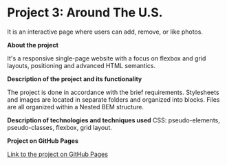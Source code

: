 # Project 3: Around The U.S.
It is an interactive page where users can add, remove, or like photos.


**About the project**

It's a responsive single-page website with a focus on flexbox and grid layouts, positioning and advanced HTML semantics. 

**Description of the project and its functionality**

The project is done in accordance with the brief requirements. 
Stylesheets and images are located in separate folders and organized into blocks. Files are all organized within a Nested BEM structure.

**Description of technologies and techniques used**
CSS: pseudo-elements, pseudo-classes, flexbox, grid layout. 

**Project on GitHub Pages**

[Link to the project on GitHub Pages](https://tetiana-zagoruiko.github.io/web_project_4/)


